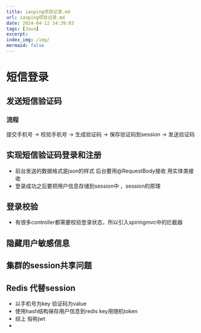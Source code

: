 ```yaml
---
title: ianping项目记录.md
url: ianping项目记录.md
date: 2024-04-12 14:39:03
tags: [Java]
excerpt: 
index_img: /img/
mermaid: false
---
```


# 短信登录

## 发送短信验证码

### 流程

提交手机号 -> 校验手机号 -> 生成验证码 -> 保存验证码到session -> 发送验证码

## 实现短信验证码登录和注册

- 前台发送的数据格式是json的样式 后台要用@RequestBody接收 用实体类接收
- 登录成功之后要把用户信息存储到session中 ，session的原理

## 登录校验

- 有很多controller都需要校验登录状态，所以引入spiringmvc中的拦截器

## 隐藏用户敏感信息

## 集群的session共享问题

##  Redis 代替session

- 以手机号为key 验证码为value
- 使用hash结构保存用户信息到redis key用随机token 
- 综上 俗称jwt
- 
